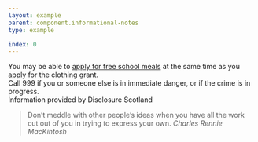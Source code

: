```yaml
---
layout: example
parent: component.informational-notes
type: example

index: 0
---
```


<!-- NOTE -->
<div class="info-note note">
    You may be able to <a href="#">apply for free school meals</a> at the same time as you apply for the clothing grant.
</div>

<!-- CAUTION -->
<div class="info-note caution">
    Call 999 if you or someone else is in immediate danger, or if the crime is in progress.
</div>

<!-- ATTRIBUTION -->
<div class="info-note attribution">
    Information provided by Disclosure Scotland
</div>

<!-- BLOCKQUOTE -->
<blockquote class="info-note blockquote">
    Don’t meddle with other people’s ideas when you have all the work cut out of you in trying to express your own.
    <cite>Charles Rennie MacKintosh</cite>
</blockquote>
